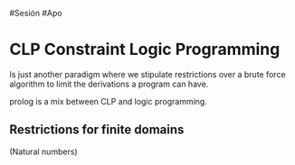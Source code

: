 #Sesión #Apo 

# CLP Constraint Logic Programming

Is just another paradigm where we stipulate restrictions over a brute force algorithm to limit the derivations a program can have.

prolog is a mix between CLP and logic programming.

## Restrictions for finite domains

(Natural numbers) 